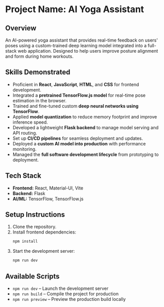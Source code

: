 # Project Name: AI Yoga Assistant

## Overview
An AI-powered yoga assistant that provides real-time feedback on users' poses using a custom-trained deep learning model integrated into a full-stack web application. Designed to help users improve posture alignment and form during home workouts.

## Skills Demonstrated
- Proficient in **React**, **JavaScript**, **HTML**, and **CSS** for frontend development.
- Integrated a **pretrained TensorFlow.js model** for real-time pose estimation in the browser.
- Trained and fine-tuned custom **deep neural networks using TensorFlow**.
- Applied **model quantization** to reduce memory footprint and improve inference speed.
- Developed a lightweight **Flask backend** to manage model serving and API routing.
- Set up **CI/CD pipelines** for seamless deployment and updates.
- Deployed a **custom AI model into production** with performance monitoring.
- Managed the **full software development lifecycle** from prototyping to deployment.

## Tech Stack
- **Frontend:** React, Material-UI, Vite
- **Backend:** Flask
- **AI/ML:** TensorFlow, TensorFlow.js

## Setup Instructions
1. Clone the repository.
2. Install frontend dependencies:
   ```bash
   npm install
   ```
3. Start the development server:
   ```bash
   npm run dev
   ```

## Available Scripts
- `npm run dev` – Launch the development server
- `npm run build` – Compile the project for production
- `npm run preview` – Preview the production build locally
